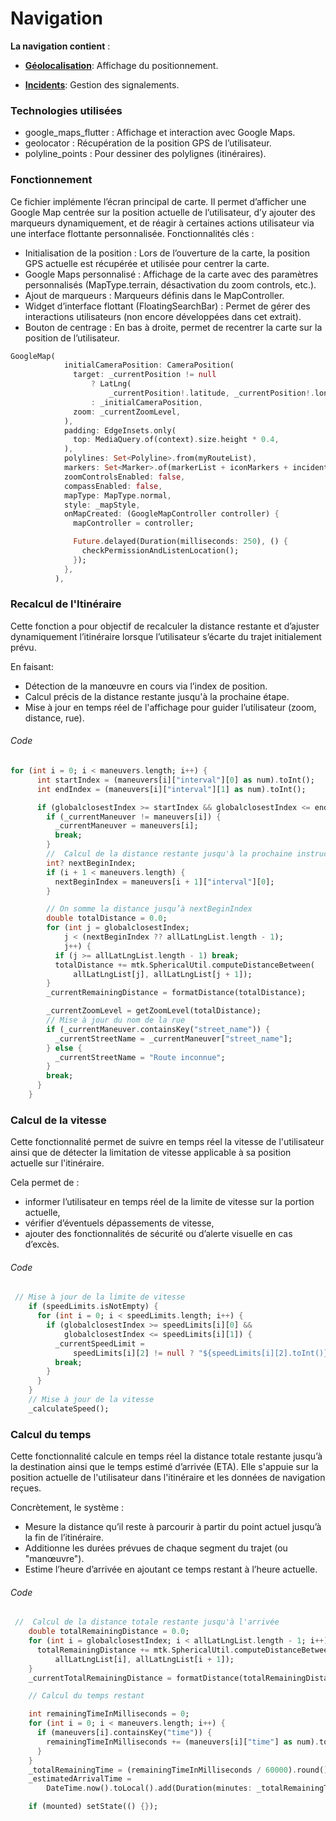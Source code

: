 # Navigation

**La navigation contient** :

- **[Géolocalisation](Géolocalisation.md)**:
  Affichage du positionnement.

- **[Incidents](Signalement.md)**:
  Gestion des signalements.

### Technologies utilisées
- google_maps_flutter : Affichage et interaction avec Google Maps.
- geolocator : Récupération de la position GPS de l’utilisateur.
- polyline_points : Pour dessiner des polylignes (itinéraires).

### Fonctionnement
Ce fichier implémente l’écran principal de carte. Il permet d’afficher une Google Map centrée sur la position actuelle de l’utilisateur, d’y ajouter des marqueurs dynamiquement, et de réagir à certaines actions utilisateur via une interface flottante personnalisée.
Fonctionnalités clés :
- Initialisation de la position : Lors de l’ouverture de la carte, la position GPS actuelle est récupérée et utilisée pour centrer la carte.
- Google Maps personnalisé : Affichage de la carte avec des paramètres personnalisés (MapType.terrain, désactivation du zoom controls, etc.).
- Ajout de marqueurs : Marqueurs définis dans le MapController.
- Widget d’interface flottant (FloatingSearchBar) : Permet de gérer des interactions utilisateurs (non encore développées dans cet extrait).
- Bouton de centrage : En bas à droite, permet de recentrer la carte sur la position de l’utilisateur.

```dart
GoogleMap(
            initialCameraPosition: CameraPosition(
              target: _currentPosition != null
                  ? LatLng(
                      _currentPosition!.latitude, _currentPosition!.longitude)
                  : _initialCameraPosition,
              zoom: _currentZoomLevel,
            ),
            padding: EdgeInsets.only(
              top: MediaQuery.of(context).size.height * 0.4,
            ),
            polylines: Set<Polyline>.from(myRouteList),
            markers: Set<Marker>.of(markerList + iconMarkers + incidentMarkers),
            zoomControlsEnabled: false,
            compassEnabled: false,
            mapType: MapType.normal,
            style: _mapStyle,
            onMapCreated: (GoogleMapController controller) {
              mapController = controller;

              Future.delayed(Duration(milliseconds: 250), () {
                checkPermissionAndListenLocation();
              });
            },
          ),
```

### Recalcul de l'Itinéraire

Cette fonction a pour objectif de recalculer la distance restante et d’ajuster dynamiquement l’itinéraire lorsque l’utilisateur s’écarte du trajet initialement prévu.

En faisant:
- Détection de la manœuvre en cours via l’index de position.
- Calcul précis de la distance restante jusqu'à la prochaine étape.
- Mise à jour en temps réel de l'affichage pour guider l’utilisateur (zoom, distance, rue).

###### Code 

```dart
for (int i = 0; i < maneuvers.length; i++) {
      int startIndex = (maneuvers[i]["interval"][0] as num).toInt();
      int endIndex = (maneuvers[i]["interval"][1] as num).toInt();

      if (globalclosestIndex >= startIndex && globalclosestIndex <= endIndex) {
        if (_currentManeuver != maneuvers[i]) {
          _currentManeuver = maneuvers[i];
          break;
        }
        //  Calcul de la distance restante jusqu'à la prochaine instruction (comme on connait l'index de notre position par rapport a la prochaine instruction)
        int? nextBeginIndex;
        if (i + 1 < maneuvers.length) {
          nextBeginIndex = maneuvers[i + 1]["interval"][0];
        }

        // On somme la distance jusqu’à nextBeginIndex
        double totalDistance = 0.0;
        for (int j = globalclosestIndex;
            j < (nextBeginIndex ?? allLatLngList.length - 1);
            j++) {
          if (j >= allLatLngList.length - 1) break;
          totalDistance += mtk.SphericalUtil.computeDistanceBetween(
              allLatLngList[j], allLatLngList[j + 1]);
        }
        _currentRemainingDistance = formatDistance(totalDistance);

        _currentZoomLevel = getZoomLevel(totalDistance);
        // Mise à jour du nom de la rue
        if (_currentManeuver.containsKey("street_name")) {
          _currentStreetName = _currentManeuver["street_name"];
        } else {
          _currentStreetName = "Route inconnue";
        }
        break;
      }
    }
```

### Calcul de la vitesse

Cette fonctionnalité permet de suivre en temps réel la vitesse de l'utilisateur ainsi que de détecter la limitation de vitesse applicable à sa position actuelle sur l'itinéraire.

Cela permet de :
- informer l’utilisateur en temps réel de la limite de vitesse sur la portion actuelle, 
- vérifier d’éventuels dépassements de vitesse, 
- ajouter des fonctionnalités de sécurité ou d’alerte visuelle en cas d’excès.

###### Code

```dart
 // Mise à jour de la limite de vitesse
    if (speedLimits.isNotEmpty) {
      for (int i = 0; i < speedLimits.length; i++) {
        if (globalclosestIndex >= speedLimits[i][0] &&
            globalclosestIndex <= speedLimits[i][1]) {
          _currentSpeedLimit =
              speedLimits[i][2] != null ? "${speedLimits[i][2].toInt()}" : "--";
          break;
        }
      }
    }
    // Mise à jour de la vitesse
    _calculateSpeed();
```

### Calcul du temps

Cette fonctionnalité calcule en temps réel la distance totale restante jusqu’à la destination ainsi que le temps estimé d’arrivée (ETA).
Elle s'appuie sur la position actuelle de l'utilisateur dans l'itinéraire et les données de navigation reçues.

Concrètement, le système :
- Mesure la distance qu’il reste à parcourir à partir du point actuel jusqu’à la fin de l’itinéraire. 
- Additionne les durées prévues de chaque segment du trajet (ou "manœuvre"). 
- Estime l’heure d’arrivée en ajoutant ce temps restant à l’heure actuelle.

###### Code

```dart
 //  Calcul de la distance totale restante jusqu'à l'arrivée
    double totalRemainingDistance = 0.0;
    for (int i = globalclosestIndex; i < allLatLngList.length - 1; i++) {
      totalRemainingDistance += mtk.SphericalUtil.computeDistanceBetween(
          allLatLngList[i], allLatLngList[i + 1]);
    }
    _currentTotalRemainingDistance = formatDistance(totalRemainingDistance);

    // Calcul du temps restant

    int remainingTimeInMilliseconds = 0;
    for (int i = 0; i < maneuvers.length; i++) {
      if (maneuvers[i].containsKey("time")) {
        remainingTimeInMilliseconds += (maneuvers[i]["time"] as num).toInt();
      }
    }
    _totalRemainingTime = (remainingTimeInMilliseconds / 60000).round();
    _estimatedArrivalTime =
        DateTime.now().toLocal().add(Duration(minutes: _totalRemainingTime));

    if (mounted) setState(() {});
```
